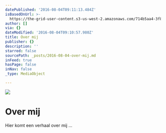 ```yaml
---
datePublished: '2016-08-04T09:11:13.484Z'
isBasedOnUrl: >-
  https://the-grid-user-content.s3-us-west-2.amazonaws.com/714b5aa4-3f88-4b82-8b2b-6f6e7914c000.tif
author: []
via: {}
dateModified: '2016-08-04T09:10:57.980Z'
title: Over mij
publisher: {}
description: ''
starred: false
sourcePath: _posts/2016-08-04-over-mij.md
inFeed: true
hasPage: false
inNav: false
_type: MediaObject

---
```

![](https://the-grid-user-content.s3-us-west-2.amazonaws.com/d5a2dde5-c879-4f4e-ad40-9a572e9e9487.tif)

# Over mij

Hier komt een verhaal over mij ...